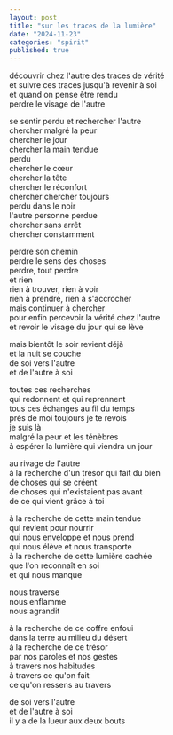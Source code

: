 ```yaml
---
layout: post
title: "sur les traces de la lumière"
date: "2024-11-23"
categories: "spirit"
published: true
---
```


découvrir chez l'autre des traces de vérité  
et suivre ces traces jusqu'à revenir à soi  
et quand on pense être rendu  
perdre le visage de l'autre  

se sentir perdu et rechercher l'autre  
chercher malgré la peur  
chercher le jour  
chercher la main tendue  
perdu  
chercher le cœur  
chercher la tête  
chercher le réconfort  
chercher chercher toujours  
perdu dans le noir  
l'autre personne perdue  
chercher sans arrêt  
chercher constamment  

perdre son chemin  
perdre le sens des choses  
perdre, tout perdre  
et rien  
rien à trouver, rien à voir  
rien à prendre, rien à s'accrocher  
mais continuer à chercher  
pour enfin percevoir la vérité chez l'autre  
et revoir le visage du jour qui se lève  

mais bientôt le soir revient déjà  
et la nuit se couche  
de soi vers l'autre  
et de l'autre à soi  

toutes ces recherches  
qui redonnent et qui reprennent  
tous ces échanges au fil du temps  
près de moi toujours je te revois  
je suis là  
malgré la peur et les ténèbres  
à espérer la lumière qui viendra un jour  

au rivage de l'autre  
à la recherche d'un trésor qui fait du bien  
de choses qui se créent  
de choses qui n'existaient pas avant  
de ce qui vient grâce à toi  

à la recherche de cette main tendue  
qui revient pour nourrir  
qui nous enveloppe et nous prend  
qui nous élève et nous transporte  
à la recherche de cette lumière cachée  
que l'on reconnaît en soi   
et qui nous manque  

nous traverse  
nous enflamme  
nous agrandit  

à la recherche de ce coffre enfoui   
dans la terre au milieu du désert  
à la recherche de ce trésor  
par nos paroles et nos gestes  
à travers nos habitudes  
à travers ce qu'on fait  
ce qu'on ressens au travers  

de soi vers l'autre  
et de l'autre à soi  
il y a de la lueur aux deux bouts  
